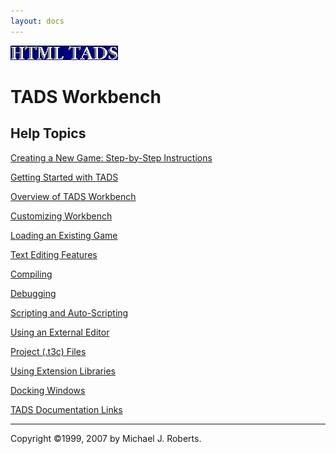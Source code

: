 ```yaml
---
layout: docs
---
```

  
  
  
![](../htmltads.jpg)  

# TADS Workbench

  
  

## Help Topics

  
  
  
  

[Creating a New Game: Step-by-Step Instructions](newgame.html)

[Getting Started with TADS](../authkit/welcome.html#getting_started)

[Overview of TADS Workbench](tadswb.html)

[Customizing Workbench](custom.html)

[Loading an Existing Game](tadswb.html#loadgame)

[Text Editing Features](editor.html)

[Compiling](helpcomp.html)

[Debugging](helptdb.html)

[Scripting and Auto-Scripting](script.html)

[Using an External Editor](helped.html)

[Project (.t3c) Files](tadswb.html#config)

[Using Extension Libraries](exts.html)

[Docking Windows](dockwin.html)

[TADS Documentation Links](../authkit/welcome.html#documentation)  
  
  
  
  

------------------------------------------------------------------------

  
  
Copyright ©1999, 2007 by Michael J. Roberts.
